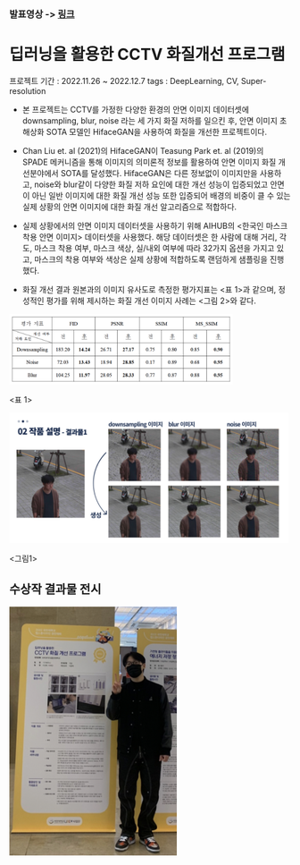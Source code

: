### 발표영상 -> [링크](https://www.youtube.com/watch?v=YDaXfIfclkY&t=164s)

# 딥러닝을 활용한 CCTV 화질개선 프로그램

프로젝트 기간 : 2022.11.26 ~ 2022.12.7
tags : DeepLearning, CV, Super-resolution



- 본 프로젝트는 CCTV를 가정한 다양한 환경의 안면 이미지 데이터셋에 downsampling, blur, noise 라는 세 가지 화질 저하를 일으킨 후, 안면 이미지 초해상화 SOTA 모델인 HifaceGAN을 사용하여 화질을 개선한 프로젝트이다.

- Chan Liu et. al (2021)의 HifaceGAN이 Teasung Park et. al (2019)의 SPADE 메커니즘을 통해 이미지의 의미론적 정보를 활용하여 안면 이미지 화질 개선분야에서 SOTA를 달성했다. HifaceGAN은 다른 정보없이 이미지만을 사용하고, noise와 blur같이 다양한 화질 저하 요인에 대한 개선 성능이 입증되었고 안면이 아닌 일반 이미지에 대한 화질 개선 성능 또한 입증되어 배경의 비중이 클 수 있는 실제 상황의 안면 이미지에 대한 화질 개선 알고리즘으로 적합하다.

- 실제 상황에서의 안면 이미지 데이터셋을 사용하기 위해 AIHUB의 <한국인 마스크 착용 안면 이미지> 데이터셋을 사용했다. 해당 데이터셋은 한 사람에 대해 거리, 각도, 마스크 착용 여부, 마스크 색상, 실/내외 여부에 따라 32가지 옵션을 가지고 있고, 마스크의 착용 여부와 색상은 실제 상황에 적합하도록 랜덤하게 샘플링을 진행했다.
  
- 화질 개선 결과 원본과의 이미지 유사도로 측정한 평가지표는 <표 1>과 같으며, 정성적인 평가를 위해 제시하는 화질 개선 이미지 사례는 <그림 2>와 같다.
  
<img src = './img/results1.png' width = 400>

<표 1>

<img src = './img/results.png' width = 500>

<그림1>




## 수상작 결과물 전시
<img src = './img/image.png' width='300px'>
